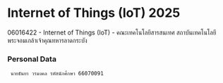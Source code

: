# Internet of Things (IoT) 2025
06016422 - Internet of Things (IoT) - คณะเทคโนโลยีสารสนเทศ สถาบันเทคโนโลยีพระจอมเกล้าเจ้าคุณทหารลาดกระบัง

### Personal Data
```
 นายธันยา วรมงคล รหัสนักศึกษา 66070091
```
